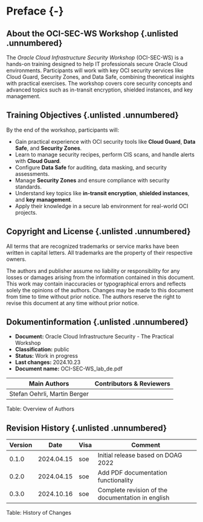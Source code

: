 <!-- markdownlint-disable MD013 -->
<!-- markdownlint-disable MD033 -->
# Preface {-}

## About the OCI-SEC-WS Workshop {.unlisted .unnumbered}

The *Oracle Cloud Infrastructure Security Workshop* (OCI-SEC-WS) is a hands-on training designed to help IT professionals secure Oracle Cloud environments. Participants will work with key OCI security services like Cloud Guard, Security Zones, and Data Safe, combining theoretical insights with practical exercises. The workshop covers core security concepts and advanced topics such as in-transit encryption, shielded instances, and key management.

## Training Objectives {.unlisted .unnumbered}

By the end of the workshop, participants will:

- Gain practical experience with OCI security tools like **Cloud Guard**, **Data Safe**, and **Security Zones**.
- Learn to manage security recipes, perform CIS scans, and handle alerts with **Cloud Guard**.
- Configure **Data Safe** for auditing, data masking, and security assessments.
- Manage **Security Zones** and ensure compliance with security standards.
- Understand key topics like **in-transit encryption**, **shielded instances**, and **key management**.
- Apply their knowledge in a secure lab environment for real-world OCI projects.

## Copyright and License {.unlisted .unnumbered}

All terms that are recognized trademarks or service marks have been written in capital letters. All trademarks are the property of their respective owners.

The authors and publisher assume no liability or responsibility for any losses or damages arising from the information contained in this document. This work may contain inaccuracies or typographical errors and reflects solely the opinions of the authors. Changes may be made to this document from time to time without prior notice. The authors reserve the right to revise this document at any time without prior notice.

## Dokumentinformation  {.unlisted .unnumbered}

- **Document:**          Oracle Cloud Infrastructure Security - The Practical Workshop
- **Classification:**    public
- **Status:**            Work in progress
- **Last changes:**      2024.10.23
- **Document name:**     OCI-SEC-WS_lab_de.pdf

| Main Authors                 | Contributors & Reviewers |
|------------------------------|--------------------------|
| Stefan Oehrli, Martin Berger |                          |

Table: Overview of Authors

## Revision History {.unlisted .unnumbered}

| Version | Date       | Visa | Comment                                           |
|---------|------------|------|---------------------------------------------------|
| 0.1.0   | 2024.04.15 | soe  | Initial release based on DOAG 2022                |
| 0.2.0   | 2024.04.15 | soe  | Add PDF documentation functionality               |
| 0.3.0   | 2024.10.16 | soe  | Complete revision of the documentation in english |

Table: History of Changes
